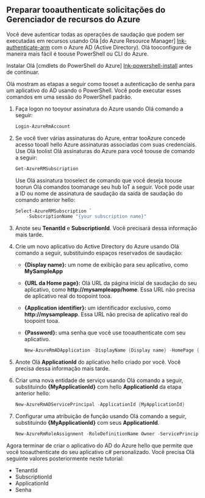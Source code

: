 ## <a name="prepare-tooauthenticate-azure-resource-manager-requests"></a>Preparar tooauthenticate solicitações do Gerenciador de recursos do Azure
Você deve autenticar todas as operações de saudação que podem ser executadas em recursos usando Olá [do Azure Resource Manager] [ lnk-authenticate-arm] com o Azure AD (Active Directory). Olá tooconfigure de maneira mais fácil é toouse PowerShell ou CLI do Azure.

Instalar Olá [cmdlets do PowerShell do Azure] [ lnk-powershell-install] antes de continuar.

Olá mostram as etapas a seguir como tooset a autenticação de senha para um aplicativo do AD usando o PowerShell. Você pode executar esses comandos em uma sessão do PowerShell padrão.

1. Faça logon no tooyour assinatura do Azure usando Olá comando a seguir:

    ```powershell
    Login-AzureRmAccount
    ```

1. Se você tiver várias assinaturas do Azure, entrar tooAzure concede acesso tooall hello Azure assinaturas associadas com suas credenciais. Use Olá toolist Olá assinaturas do Azure para você toouse de comando a seguir:

    ```powershell
    Get-AzureRMSubscription
    ```

    Use Olá assinatura tooselect de comando que você deseja toouse toorun Olá comandos toomanage seu hub IoT a seguir. Você pode usar a ID ou nome de assinatura de saudação da saída de saudação do comando anterior hello:

    ```powershell
    Select-AzureRMSubscription `
        -SubscriptionName "{your subscription name}"
    ```

2. Anote seu **TenantId** e **SubscriptionId**. Você precisará dessa informação mais tarde.
3. Crie um novo aplicativo do Active Directory do Azure usando Olá comando a seguir, substituindo espaços reservados de saudação:
   
   * **{Display name}:** um nome de exibição para seu aplicativo, como **MySampleApp**
   * **{URL da Home page}:** Olá URL da página inicial de saudação do seu aplicativo, como **http://mysampleapp/home**. Essa URL não precisa de aplicativo real do toopoint tooa.
   * **{Application identifier}:** um identificador exclusivo, como **http://mysampleapp**. Essa URL não precisa de aplicativo real do toopoint tooa.
   * **{Password}:** uma senha que você use tooauthenticate com seu aplicativo.
     
     ```powershell
     New-AzureRmADApplication -DisplayName {Display name} -HomePage {Home page URL} -IdentifierUris {Application identifier} -Password {Password}
     ```
4. Anote Olá **ApplicationId** do aplicativo hello criado por você. Você precisa dessa informação mais tarde.
5. Criar uma nova entidade de serviço usando Olá comando a seguir, substituindo **{MyApplicationId}** com hello **ApplicationId** da etapa anterior hello:
   
    ```powershell
    New-AzureRmADServicePrincipal -ApplicationId {MyApplicationId}
    ```
6. Configurar uma atribuição de função usando Olá comando a seguir, substituindo **{MyApplicationId}** com seus **ApplicationId**.
   
    ```powershell
    New-AzureRmRoleAssignment -RoleDefinitionName Owner -ServicePrincipalName {MyApplicationId}
    ```

Agora terminar de criar o aplicativo do AD do Azure hello que permite que você tooauthenticate do seu aplicativo c# personalizado. Você precisa Olá seguinte valores posteriormente neste tutorial:

* TenantId
* SubscriptionId
* ApplicationId
* Senha

[lnk-authenticate-arm]: https://msdn.microsoft.com/library/azure/dn790557.aspx
[lnk-powershell-install]: https://docs.microsoft.com/powershell/azure/install-azurerm-ps
